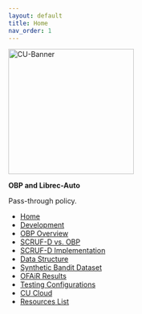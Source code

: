 ```yaml
---
layout: default
title: Home
nav_order: 1
---
```


<img src='https://www.colorado.edu/profiles/express/themes/ucb/images/cu-boulder-logo-text-black.svg' width='250' alt='CU-Banner'>

**OBP and Librec-Auto**

Pass-through policy.

- [Home](index)
- [Development](03-dev)
- [OBP Overview](04-obp-overview)
- [SCRUF-D vs. OBP](05-scruf-d)
- [SCRUF-D Implementation](06-implementation)
- [Data Structure](07-data-structure)
- [Synthetic Bandit Dataset](08-slate)
- [OFAiR Results](09-OFAiR)
- [Testing Configurations](10-test-config)
- [CU Cloud](11-cloud)
- [Resources List](12-resources)
